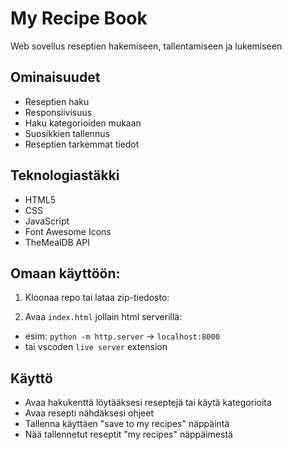 # My Recipe Book

Web sovellus reseptien hakemiseen, tallentamiseen ja lukemiseen

## Ominaisuudet

- Reseptien haku
- Responsiivisuus
- Haku kategorioiden mukaan
- Suosikkien tallennus
- Reseptien tarkemmat tiedot

## Teknologiastäkki

- HTML5
- CSS
- JavaScript
- Font Awesome Icons
- TheMealDB API

## Omaan käyttöön:

1. Kloonaa repo tai lataa zip-tiedosto:

2. Avaa `index.html` jollain html serverillä:

- esim: `python -m http.server` -> `localhost:8000`
- tai vscoden `live server` extension

## Käyttö

- Avaa hakukenttä löytääksesi reseptejä tai käytä kategorioita
- Avaa resepti nähdäksesi ohjeet
- Tallenna käyttäen "save to my recipes" näppäintä
- Nää tallennetut reseptit "my recipes" näppäimestä
